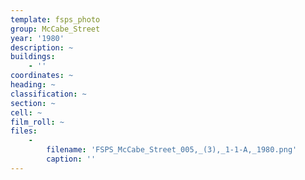 ```yaml
---
template: fsps_photo
group: McCabe_Street
year: '1980'
description: ~
buildings:
    - ''
coordinates: ~
heading: ~
classification: ~
section: ~
cell: ~
film_roll: ~
files:
    -
        filename: 'FSPS_McCabe_Street_005,_(3),_1-1-A,_1980.png'
        caption: ''
---
```

